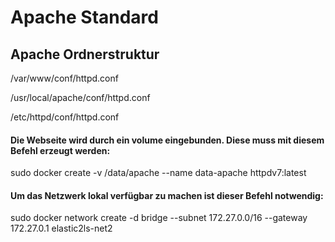 # Apache Standard

## Apache Ordnerstruktur
/var/www/conf/httpd.conf

/usr/local/apache/conf/httpd.conf

/etc/httpd/conf/httpd.conf

#### Die Webseite wird durch ein volume eingebunden. Diese muss mit diesem Befehl erzeugt werden:
sudo docker create -v /data/apache --name data-apache httpdv7:latest
#### Um das Netzwerk lokal verfügbar zu machen ist dieser Befehl notwendig:
sudo docker network create -d bridge --subnet 172.27.0.0/16 --gateway 172.27.0.1 elastic2ls-net2

